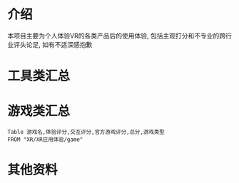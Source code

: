 

# 介绍

本项目主要为个人体验VR的各类产品后的使用体验, 包括主观打分和不专业的跨行业评头论足, 如有不适深感抱歉




# 工具类汇总




# 游戏类汇总

``` dataview
Table 游戏名,体验评分,交互评分,官方游戏评分,总分,游戏类型
FROM "XR/XR应用体验/game"
```



# 其他资料
